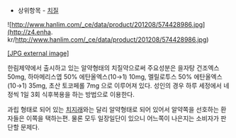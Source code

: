   * 상위항목 - [치질](%EC%B9%98%EC%A7%88.md)  

![http://www.hanlim.com/_ce/data/product/201208/574428986.jpg](http://z4.enha.
kr/http://www.hanlim.com/_ce/data/product/201208/574428986.jpg)

[[JPG external
image]](http://www.hanlim.com/_ce/data/product/201208/574428986.jpg)

한림제약에서 출시하고 있는 알약형태의 치질약으로써 주요성분은 을자탕 건조엑스 50mg, 하마메리스엽 50% 에탄올엑스(10→1) 10mg,
멜릴로투스 50% 에탄올엑스(10→1) 35mg, 초산 토코페롤 7mg 으로 이루어져 있다. 성인의 경우 하루 세정에서 네정씩 1일 3회
식후복용을 하는 방법으로 이용한다.

과립 형태로 되어 있는 [치지래](%EC%B9%98%EC%A7%80%EB%9E%98.md)와는 달리 알약형태로 되어 있어서 알약쪽을
선호하는 환자들은 이쪽을 택하는편. 물론 모두 일장일단이 있으니 어느쪽이 나은지는 소비자가 판단할 문제다.  


